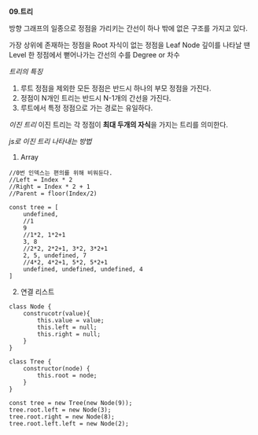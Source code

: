 **09.트리**

방향 그래프의 일종으로 정점을 가리키는 간선이 하나 밖에 없은 구조를 가지고 있다.

가장 상위에 존재하는 정점을 Root
자식이 없는 정점을 Leaf Node
깊이를 나타날 땐 Level
한 정점에서 뻗어나가는 간선의 수를 Degree or 차수

_트리의 특징_

1. 루트 정점을 제외한 모든 정점은 반드시 하나의 부모 정점을 가진다.
2. 정점이 N개인 트리는 반드시 N-1개의 간선을 가진다.
3. 루트에서 특정 정점으로 가는 경로는 유일하다.

_이진 트리_
이진 트리는 각 정점이 **최대 두개의 자식**을 가지는 트리를 의미한다.

_js로 이진 트리 나타내는 방법_

1. Array

```
//0번 인덱스는 편의를 위해 비워둔다.
//Left = Index * 2
//Right = Index * 2 + 1
//Parent = floor(Index/2)

const tree = [
    undefined,
    //1
    9
    //1*2, 1*2+1
    3, 8
    //2*2, 2*2+1, 3*2, 3*2+1
    2, 5, undefined, 7
    //4*2, 4*2+1, 5*2, 5*2+1
    undefined, undefined, undefined, 4
]
```

2. 연결 리스트

```
class Node {
    construcotr(value){
        this.value = value;
        this.left = null;
        this.right = null;
    }
}

class Tree {
    constructor(node) {
        this.root = node;
    }
}

const tree = new Tree(new Node(9));
tree.root.left = new Node(3);
tree.root.right = new Node(8);
tree.root.left.left = new Node(2);
```
